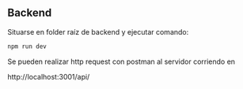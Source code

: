 ## Backend

Situarse en folder raíz de backend y ejecutar comando:

```bash
npm run dev
```
Se pueden realizar http request con postman al servidor corriendo en 

http://localhost:3001/api/
